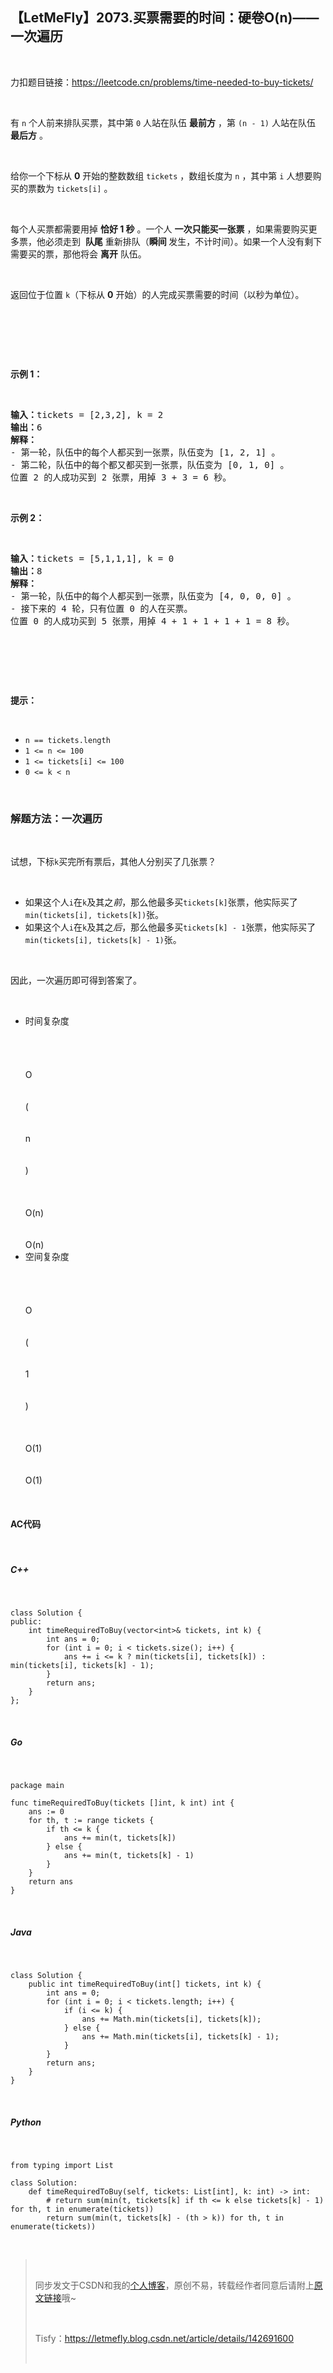 <h2><a id="LetMeFly2073On_1"></a>【LetMeFly】2073.买票需要的时间：硬卷O(n)——一次遍历</h2> <br><p>力扣题目链接：<a href="https://leetcode.cn/problems/time-needed-to-buy-tickets/" rel="nofollow">https://leetcode.cn/problems/time-needed-to-buy-tickets/</a></p> <br><p>有 <code>n</code> 个人前来排队买票，其中第 <code>0</code> 人站在队伍 <strong>最前方</strong> ，第 <code>(n - 1)</code> 人站在队伍 <strong>最后方</strong> 。</p> <br><p>给你一个下标从 <strong>0</strong> 开始的整数数组 <code>tickets</code> ，数组长度为 <code>n</code> ，其中第 <code>i</code> 人想要购买的票数为 <code>tickets[i]</code> 。</p> <br><p>每个人买票都需要用掉 <strong>恰好 1 秒</strong> 。一个人 <strong>一次只能买一张票</strong> ，如果需要购买更多票，他必须走到  <strong>队尾</strong> 重新排队（<strong>瞬间 </strong>发生，不计时间）。如果一个人没有剩下需要买的票，那他将会 <strong>离开</strong> 队伍。</p> <br><p>返回位于位置 <code>k</code>（下标从 <strong>0</strong> 开始）的人完成买票需要的时间（以秒为单位）。</p> <br><p> </p> <br><p><strong>示例 1：</strong></p> <br><pre><strong>输入：</strong>tickets = [2,3,2], k = 2<br><strong>输出：</strong>6<br><strong>解释：</strong> <br>- 第一轮，队伍中的每个人都买到一张票，队伍变为 [1, 2, 1] 。<br>- 第二轮，队伍中的每个都又都买到一张票，队伍变为 [0, 1, 0] 。<br>位置 2 的人成功买到 2 张票，用掉 3 + 3 = 6 秒。<br></pre> <br><p><strong>示例 2：</strong></p> <br><pre><strong>输入：</strong>tickets = [5,1,1,1], k = 0<br><strong>输出：</strong>8<br><strong>解释：</strong><br>- 第一轮，队伍中的每个人都买到一张票，队伍变为 [4, 0, 0, 0] 。<br>- 接下来的 4 轮，只有位置 0 的人在买票。<br>位置 0 的人成功买到 5 张票，用掉 4 + 1 + 1 + 1 + 1 = 8 秒。<br></pre> <br><p> </p> <br><p><strong>提示：</strong></p> <br><ul><li><code>n == tickets.length</code></li><li><code>1 <= n <= 100</code></li><li><code>1 <= tickets[i] <= 100</code></li><li><code>0 <= k < n</code></li></ul> <br><h3><a id="_48"></a>解题方法：一次遍历</h3> <br><p>试想，下标<code>k</code>买完所有票后，其他人分别买了几张票？</p> <br><ul><li>如果这个人<code>i</code>在<code>k</code>及其之<em>前</em>，那么他最多买<code>tickets[k]</code>张票，他实际买了<code>min(tickets[i], tickets[k])</code>张。</li><li>如果这个人<code>i</code>在<code>k</code>及其之<em>后</em>，那么他最多买<code>tickets[k] - 1</code>张票，他实际买了<code>min(tickets[i], tickets[k] - 1)</code>张。</li></ul> <br><p>因此，一次遍历即可得到答案了。</p> <br><ul><li>时间复杂度<span class="katex--inline"><span class="katex"><span class="katex-mathml"> <br>      <br>       <br>        <br>        <br>          O <br>         <br>        <br>          ( <br>         <br>        <br>          n <br>         <br>        <br>          ) <br>         <br>        <br>       <br>         O(n) <br>        <br>       <br>     </span><span class="katex-html"><span class="base"><span class="strut" style="height: 1em; vertical-align: -0.25em;"></span><span class="mord mathnormal" style="margin-right: 0.0278em;">O</span><span class="mopen">(</span><span class="mord mathnormal">n</span><span class="mclose">)</span></span></span></span></span></li><li>空间复杂度<span class="katex--inline"><span class="katex"><span class="katex-mathml"> <br>      <br>       <br>        <br>        <br>          O <br>         <br>        <br>          ( <br>         <br>        <br>          1 <br>         <br>        <br>          ) <br>         <br>        <br>       <br>         O(1) <br>        <br>       <br>     </span><span class="katex-html"><span class="base"><span class="strut" style="height: 1em; vertical-align: -0.25em;"></span><span class="mord mathnormal" style="margin-right: 0.0278em;">O</span><span class="mopen">(</span><span class="mord">1</span><span class="mclose">)</span></span></span></span></span></li></ul> <br><h4><a id="AC_60"></a>AC代码</h4> <br><h5><a id="C_62"></a>C++</h5> <br><pre><code class="prism language-cpp"><span class="token keyword">class</span> <span class="token class-name">Solution</span> <span class="token punctuation">{<!-- --></span><br><span class="token keyword">public</span><span class="token operator">:</span><br>    <span class="token keyword">int</span> <span class="token function">timeRequiredToBuy</span><span class="token punctuation">(</span>vector<span class="token operator"><</span><span class="token keyword">int</span><span class="token operator">></span><span class="token operator">&</span> tickets<span class="token punctuation">,</span> <span class="token keyword">int</span> k<span class="token punctuation">)</span> <span class="token punctuation">{<!-- --></span><br>        <span class="token keyword">int</span> ans <span class="token operator">=</span> <span class="token number">0</span><span class="token punctuation">;</span><br>        <span class="token keyword">for</span> <span class="token punctuation">(</span><span class="token keyword">int</span> i <span class="token operator">=</span> <span class="token number">0</span><span class="token punctuation">;</span> i <span class="token operator"><</span> tickets<span class="token punctuation">.</span><span class="token function">size</span><span class="token punctuation">(</span><span class="token punctuation">)</span><span class="token punctuation">;</span> i<span class="token operator">++</span><span class="token punctuation">)</span> <span class="token punctuation">{<!-- --></span><br>            ans <span class="token operator">+=</span> i <span class="token operator"><=</span> k <span class="token operator">?</span> <span class="token function">min</span><span class="token punctuation">(</span>tickets<span class="token punctuation">[</span>i<span class="token punctuation">]</span><span class="token punctuation">,</span> tickets<span class="token punctuation">[</span>k<span class="token punctuation">]</span><span class="token punctuation">)</span> <span class="token operator">:</span> <span class="token function">min</span><span class="token punctuation">(</span>tickets<span class="token punctuation">[</span>i<span class="token punctuation">]</span><span class="token punctuation">,</span> tickets<span class="token punctuation">[</span>k<span class="token punctuation">]</span> <span class="token operator">-</span> <span class="token number">1</span><span class="token punctuation">)</span><span class="token punctuation">;</span><br>        <span class="token punctuation">}</span><br>        <span class="token keyword">return</span> ans<span class="token punctuation">;</span><br>    <span class="token punctuation">}</span><br><span class="token punctuation">}</span><span class="token punctuation">;</span><br></code></pre> <br><h5><a id="Go_77"></a>Go</h5> <br><pre><code class="prism language-go"><span class="token keyword">package</span> main<br><br><span class="token keyword">func</span> <span class="token function">timeRequiredToBuy</span><span class="token punctuation">(</span>tickets <span class="token punctuation">[</span><span class="token punctuation">]</span><span class="token builtin">int</span><span class="token punctuation">,</span> k <span class="token builtin">int</span><span class="token punctuation">)</span> <span class="token builtin">int</span> <span class="token punctuation">{<!-- --></span><br>    ans <span class="token operator">:=</span> <span class="token number">0</span><br>    <span class="token keyword">for</span> th<span class="token punctuation">,</span> t <span class="token operator">:=</span> <span class="token keyword">range</span> tickets <span class="token punctuation">{<!-- --></span><br>        <span class="token keyword">if</span> th <span class="token operator"><=</span> k <span class="token punctuation">{<!-- --></span><br>            ans <span class="token operator">+=</span> <span class="token function">min</span><span class="token punctuation">(</span>t<span class="token punctuation">,</span> tickets<span class="token punctuation">[</span>k<span class="token punctuation">]</span><span class="token punctuation">)</span><br>        <span class="token punctuation">}</span> <span class="token keyword">else</span> <span class="token punctuation">{<!-- --></span><br>            ans <span class="token operator">+=</span> <span class="token function">min</span><span class="token punctuation">(</span>t<span class="token punctuation">,</span> tickets<span class="token punctuation">[</span>k<span class="token punctuation">]</span> <span class="token operator">-</span> <span class="token number">1</span><span class="token punctuation">)</span><br>        <span class="token punctuation">}</span><br>    <span class="token punctuation">}</span><br>    <span class="token keyword">return</span> ans<br><span class="token punctuation">}</span><br></code></pre> <br><h5><a id="Java_95"></a>Java</h5> <br><pre><code class="prism language-java"><span class="token keyword">class</span> <span class="token class-name">Solution</span> <span class="token punctuation">{<!-- --></span><br>    <span class="token keyword">public</span> <span class="token keyword">int</span> <span class="token function">timeRequiredToBuy</span><span class="token punctuation">(</span><span class="token keyword">int</span><span class="token punctuation">[</span><span class="token punctuation">]</span> tickets<span class="token punctuation">,</span> <span class="token keyword">int</span> k<span class="token punctuation">)</span> <span class="token punctuation">{<!-- --></span><br>        <span class="token keyword">int</span> ans <span class="token operator">=</span> <span class="token number">0</span><span class="token punctuation">;</span><br>        <span class="token keyword">for</span> <span class="token punctuation">(</span><span class="token keyword">int</span> i <span class="token operator">=</span> <span class="token number">0</span><span class="token punctuation">;</span> i <span class="token operator"><</span> tickets<span class="token punctuation">.</span>length<span class="token punctuation">;</span> i<span class="token operator">++</span><span class="token punctuation">)</span> <span class="token punctuation">{<!-- --></span><br>            <span class="token keyword">if</span> <span class="token punctuation">(</span>i <span class="token operator"><=</span> k<span class="token punctuation">)</span> <span class="token punctuation">{<!-- --></span><br>                ans <span class="token operator">+=</span> <span class="token class-name">Math</span><span class="token punctuation">.</span><span class="token function">min</span><span class="token punctuation">(</span>tickets<span class="token punctuation">[</span>i<span class="token punctuation">]</span><span class="token punctuation">,</span> tickets<span class="token punctuation">[</span>k<span class="token punctuation">]</span><span class="token punctuation">)</span><span class="token punctuation">;</span><br>            <span class="token punctuation">}</span> <span class="token keyword">else</span> <span class="token punctuation">{<!-- --></span><br>                ans <span class="token operator">+=</span> <span class="token class-name">Math</span><span class="token punctuation">.</span><span class="token function">min</span><span class="token punctuation">(</span>tickets<span class="token punctuation">[</span>i<span class="token punctuation">]</span><span class="token punctuation">,</span> tickets<span class="token punctuation">[</span>k<span class="token punctuation">]</span> <span class="token operator">-</span> <span class="token number">1</span><span class="token punctuation">)</span><span class="token punctuation">;</span><br>            <span class="token punctuation">}</span><br>        <span class="token punctuation">}</span><br>        <span class="token keyword">return</span> ans<span class="token punctuation">;</span><br>    <span class="token punctuation">}</span><br><span class="token punctuation">}</span><br></code></pre> <br><h5><a id="Python_113"></a>Python</h5> <br><pre><code class="prism language-python"><span class="token keyword">from</span> typing <span class="token keyword">import</span> List<br><br><span class="token keyword">class</span> <span class="token class-name">Solution</span><span class="token punctuation">:</span><br>    <span class="token keyword">def</span> <span class="token function">timeRequiredToBuy</span><span class="token punctuation">(</span>self<span class="token punctuation">,</span> tickets<span class="token punctuation">:</span> List<span class="token punctuation">[</span><span class="token builtin">int</span><span class="token punctuation">]</span><span class="token punctuation">,</span> k<span class="token punctuation">:</span> <span class="token builtin">int</span><span class="token punctuation">)</span> <span class="token operator">-</span><span class="token operator">></span> <span class="token builtin">int</span><span class="token punctuation">:</span><br>        <span class="token comment"># return sum(min(t, tickets[k] if th <= k else tickets[k] - 1) for th, t in enumerate(tickets))</span><br>        <span class="token keyword">return</span> <span class="token builtin">sum</span><span class="token punctuation">(</span><span class="token builtin">min</span><span class="token punctuation">(</span>t<span class="token punctuation">,</span> tickets<span class="token punctuation">[</span>k<span class="token punctuation">]</span> <span class="token operator">-</span> <span class="token punctuation">(</span>th <span class="token operator">></span> k<span class="token punctuation">)</span><span class="token punctuation">)</span> <span class="token keyword">for</span> th<span class="token punctuation">,</span> t <span class="token keyword">in</span> <span class="token builtin">enumerate</span><span class="token punctuation">(</span>tickets<span class="token punctuation">)</span><span class="token punctuation">)</span><br></code></pre> <br><blockquote> <br> <p>同步发文于CSDN和我的<a href="https://blog.letmefly.xyz/" rel="nofollow">个人博客</a>，原创不易，转载经作者同意后请附上<a href="https://blog.letmefly.xyz/2024/10/03/LeetCode%202073.%E4%B9%B0%E7%A5%A8%E9%9C%80%E8%A6%81%E7%9A%84%E6%97%B6%E9%97%B4/" rel="nofollow">原文链接</a>哦~</p> <br> <p>Tisfy：<a href="https://letmefly.blog.csdn.net/article/details/142691600" rel="nofollow">https://letmefly.blog.csdn.net/article/details/142691600</a></p> <br></blockquote>